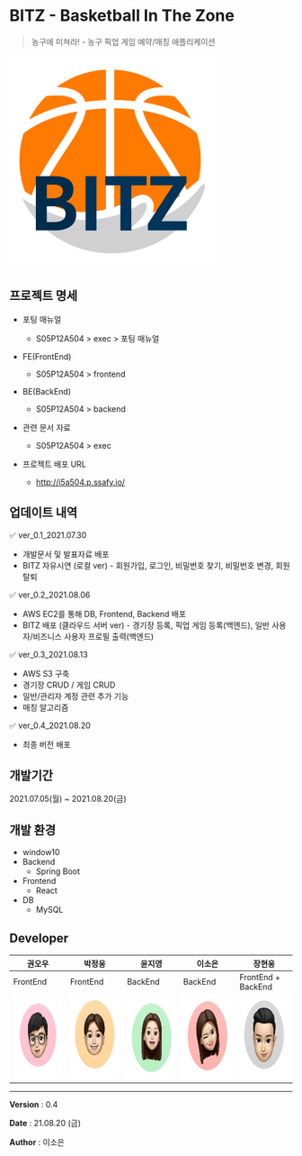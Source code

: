 # BITZ - Basketball In The Zone
> 농구에 미쳐라! - 농구 픽업 게임 예약/매칭 애플리케이션

![bitz_logo_white](README.assets/bitz_logo_white.png)



## 프로젝트 명세
- 포팅 매뉴얼
  - S05P12A504 > exec >  포팅 매뉴얼

- FE(FrontEnd)
  - S05P12A504 > frontend

- BE(BackEnd)
  - S05P12A504 > backend

- 관련 문서 자료
  - S05P12A504 > exec

- 프로젝트 배포 URL
  - http://i5a504.p.ssafy.io/


## 업데이트 내역
:white_check_mark: ver_0.1_2021.07.30
  - 개발문서 및 발표자료 배포
  - BITZ 자유시연 (로컬 ver) - 회원가입, 로그인, 비밀번호 찾기, 비밀번호 변경, 회원탈퇴

:white_check_mark: ver_0.2_2021.08.06 
  - AWS EC2를 통해 DB, Frontend, Backend 배포
  - BITZ 배포 (클라우드 서버 ver) - 경기장 등록, 픽업 게임 등록(백엔드), 일반 사용자/비즈니스 사용자 프로필 출력(백엔드)

:white_check_mark: ver_0.3_2021.08.13
  - AWS S3 구축
  - 경기장 CRUD / 게임 CRUD
  - 일반/관리자 계정 관련 추가 기능
  - 매칭 알고리즘 

:white_check_mark: ver_0.4_2021.08.20
  - 최종 버전 배포


## 개발기간
2021.07.05(월) ~ 2021.08.20(금)


## 개발 환경
- window10
- Backend 
  - Spring Boot 
- Frontend 
  - React
- DB
  - MySQL


## Developer
|권오우|박정웅|윤지영|이소은|장현웅|
| ------ | ------ | ------ | ------ | ------ |
| FrontEnd | FrontEnd | BackEnd | BackEnd | FrontEnd + BackEnd |
| <img src="README.assets/image-20210806013407800.png" alt="image-20210806013407800" width="150" height="150" /> | <img src="README.assets/image-20210806013434556.png" alt="image-20210806013434556" width="150" height="150" /> | <img src="README.assets/image-20210806013539276.png" alt="image-20210806013539276"  width="150" height="150" /> | <img src="README.assets/image-20210806013548354.png" alt="image-20210806013548354"  width="150" height="150" /> | <img src="README.assets/image-20210806013557176.png" alt="image-20210806013557176"  width="150" height="150" /> |

  




------

**Version** : 0.4

**Date** : 21.08.20 (금)

**Author** : 이소은
